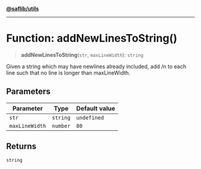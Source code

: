 [**@saflib/utils**](../index.md)

***

# Function: addNewLinesToString()

> **addNewLinesToString**(`str`, `maxLineWidth`): `string`

Given a string which may have newlines already included, add /n to each line such that no line is longer than maxLineWidth.

## Parameters

| Parameter | Type | Default value |
| ------ | ------ | ------ |
| `str` | `string` | `undefined` |
| `maxLineWidth` | `number` | `80` |

## Returns

`string`

